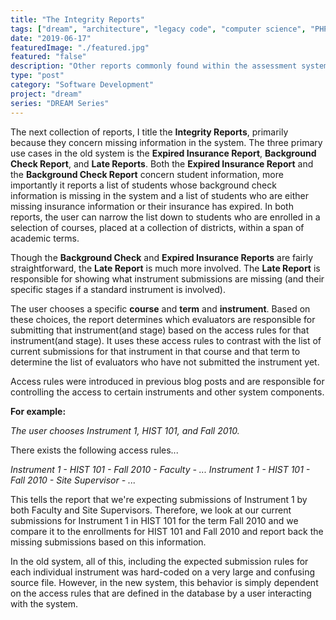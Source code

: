 ```yaml
---
title: "The Integrity Reports"
tags: ["dream", "architecture", "legacy code", "computer science", "PHP", "MySQL", "jQuery", "LAMP"]
date: "2019-06-17"
featuredImage: "./featured.jpg"
featured: "false"
description: "Other reports commonly found within the assessment system are those responsible for generating information about missing data that should be collected through the assessment system such as assessment instrument submissions, background checks, and insurance checks."
type: "post"
category: "Software Development"
project: "dream"
series: "DREAM Series"
---
```


The next collection of reports, I title the **Integrity Reports**, primarily because they concern missing information in the system. The three primary use cases in the old system is the **Expired Insurance Report**, **Background Check Report**, and **Late Reports**. Both the **Expired Insurance Report** and the **Background Check Report** concern student information, more importantly it reports a list of students whose background check information is missing in the system and a list of students who are either missing insurance information or their insurance has expired. In both reports, the user can narrow the list down to students who are enrolled in a selection of courses, placed at a collection of districts, within a span of academic terms.

Though the **Background Check** and **Expired Insurance Reports** are fairly straightforward, the **Late Report** is much more involved. The **Late Report** is responsible for showing what instrument submissions are missing (and their specific stages if a standard instrument is involved). 

The user chooses a specific **course** and **term** and **instrument**. Based on these choices, the report determines which evaluators are responsible for submitting that instrument(and stage) based on the access rules for that instrument(and stage). It uses these access rules to contrast with the list of current submissions for that instrument in that course and that term to determine the list of evaluators who have not submitted the instrument yet.

Access rules were introduced in previous blog posts and are responsible for controlling the access to certain instruments and other system components.

**For example:**

*The user chooses Instrument 1, HIST 101, and Fall 2010.*

There exists the following access rules...

*Instrument 1 - HIST 101 - Fall 2010 - Faculty - ...*
*Instrument 1 - HIST 101 - Fall 2010 - Site Supervisor - ...*

This tells the report that we're expecting submissions of Instrument 1 by both Faculty and Site Supervisors. Therefore, we look at our current submissions for Instrument 1 in HIST 101 for the term Fall 2010 and we compare it to the enrollments for HIST 101 and Fall 2010 and report back the missing submissions based on this information.

In the old system, all of this, including the expected submission rules for each individual instrument was hard-coded on a very large and confusing source file. However, in the new system, this behavior is simply dependent on the access rules that are defined in the database by a user interacting with the system. 


